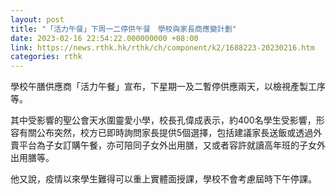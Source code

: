 ```yaml
---
layout: post
title: "「活力午餐」下周一二停供午餐　學校與家長商應變計劃"
date: 2023-02-16 22:54:22.000000000 +08:00
link: https://news.rthk.hk/rthk/ch/component/k2/1688223-20230216.htm
categories: rthk
---
```


學校午膳供應商「活力午餐」宣布，下星期一及二暫停供應兩天，以檢視產製工序等。

其中受影響的聖公會天水圍靈愛小學，校長孔偉成表示，約400名學生受影響，形容有關公布突然，校方已即時詢問家長提供5個選擇，包括建議家長送飯或透過外賣平台為子女訂購午餐，亦可陪同子女外出用膳，又或者容許就讀高年班的子女外出用膳等。

他又說，疫情以來學生難得可以重上實體面授課，學校不會考慮屆時下午停課。
